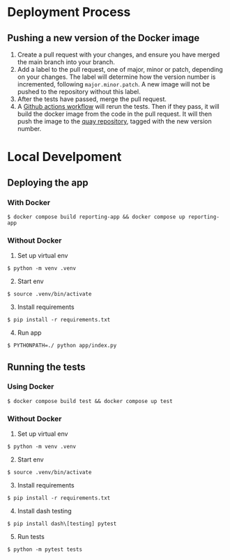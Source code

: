 # Deployment Process

## Pushing a new version of the Docker image

1. Create a pull request with your changes, and ensure you have merged the main branch into your branch.
1. Add a label to the pull request, one of major, minor or patch, depending on your changes.
The label will determine how the version number is incremented, following `major.minor.patch`.
A new image will not be pushed to the repository without this label.
1. After the tests have passed, merge the pull request.
1. A [Github actions workflow][push_image_workflow] will rerun the tests.
Then if they pass, it will build the docker image from the code in the pull request.
It will then push the image to the [quay repository][quay_repository], tagged with the new version number.

# Local Develpoment
## Deploying the app
### With Docker
```
$ docker compose build reporting-app && docker compose up reporting-app
```

### Without Docker

1. Set up virtual env

```
$ python -m venv .venv
```

2. Start env

```
$ source .venv/bin/activate
```

3. Install requirements

```
$ pip install -r requirements.txt
```

4. Run app

```
$ PYTHONPATH=./ python app/index.py
```
## Running the tests
### Using Docker
```
$ docker compose build test && docker compose up test
```

### Without Docker
1. Set up virtual env

```
$ python -m venv .venv
```

2. Start env

```
$ source .venv/bin/activate
```

3. Install requirements

```
$ pip install -r requirements.txt
```

4. Install dash testing
```
$ pip install dash\[testing] pytest
```

5. Run tests
```
$ python -m pytest tests
```

[quay_repository]: https://quay.io/repository/ukhomeofficedigital/hocs-mi-dashboards?tab=tags&tag=latest
[push_image_workflow]: https://github.com/UKHomeOffice/hocs-mi-dashboards/actions/workflows/docker-push.yml